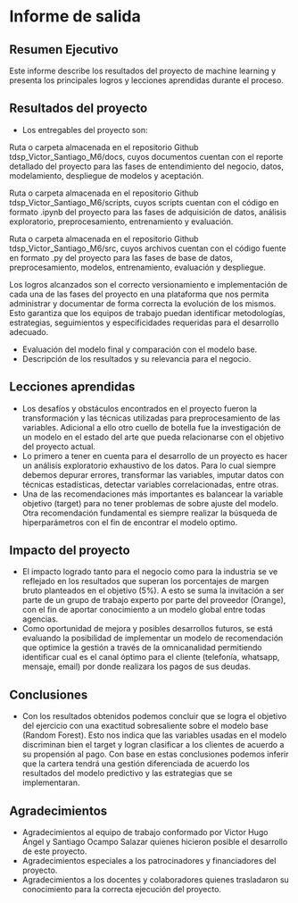 # Informe de salida

## Resumen Ejecutivo

Este informe describe los resultados del proyecto de machine learning y presenta los principales logros y lecciones aprendidas durante el proceso.

## Resultados del proyecto

- Los entregables del proyecto son:

Ruta o carpeta almacenada en el repositorio Github tdsp_Victor_Santiago_M6/docs, cuyos documentos cuentan con el reporte detallado del proyecto para las fases de entendimiento del negocio, datos, modelamiento, despliegue de modelos y aceptación.

Ruta o carpeta almacenada en el repositorio Github tdsp_Victor_Santiago_M6/scripts, cuyos scripts cuentan con el código en formato .ipynb del proyecto para las fases de adquisición de datos, análisis exploratorio, preprocesamiento, entrenamiento y evaluación.

Ruta o carpeta almacenada en el repositorio Github tdsp_Victor_Santiago_M6/src, cuyos archivos cuentan con el código fuente en formato .py del proyecto para las fases de base de datos, preprocesamiento, modelos, entrenamiento, evaluación y despliegue.

Los logros alcanzados son el correcto versionamiento e implementación de cada una de las fases del proyecto en una plataforma que nos permita administrar y documentar de forma correcta la evolución de los mismos. Esto garantiza que los equipos de trabajo puedan identificar metodologías, estrategias, seguimientos y especificidades requeridas para el desarrollo adecuado.

- Evaluación del modelo final y comparación con el modelo base.
- Descripción de los resultados y su relevancia para el negocio.

## Lecciones aprendidas

- Los desafíos y obstáculos encontrados en el proyecto fueron la transformación y las técnicas utilizadas para preprocesamiento de las variables. Adicional a ello otro cuello de botella fue la investigación de un modelo en el estado del arte que pueda relacionarse con el objetivo del proyecto actual.
- Lo primero a tener en cuenta para el desarrollo de un proyecto es hacer un análisis exploratorio exhaustivo de los datos. Para lo cual siempre debemos depurar errores, transformar las variables, imputar datos con técnicas estadísticas, detectar variables correlacionadas, entre otras.
- Una de las recomendaciones más importantes es balancear la variable objetivo (target) para no tener problemas de sobre ajuste del modelo.
Otra recomendación fundamental es siempre realizar la búsqueda de hiperparámetros con el fin de encontrar el modelo optimo.

## Impacto del proyecto

- El impacto logrado tanto para el negocio como para la industria se ve reflejado en los resultados que superan los porcentajes de margen bruto planteados en el objetivo (5%). A esto se suma la invitación a ser parte de un grupo de trabajo experto por parte del proveedor (Orange), con el fin de aportar conocimiento a un modelo global entre todas agencias. 
- Como oportunidad de mejora y posibles desarrollos futuros, se está evaluando la posibilidad de implementar un modelo de recomendación que optimice la gestión a través de la omnicanalidad permitiendo identificar cual es el canal óptimo para el cliente (telefonía, whatsapp, mensaje, email) por donde realizara los pagos de sus deudas.

## Conclusiones

- Con los resultados obtenidos podemos concluir que se logra el objetivo del ejercicio con una exactitud sobresaliente sobre el modelo base (Random Forest). Esto nos indica que las variables usadas en el modelo discriminan bien el target y logran clasificar a los clientes de acuerdo a su propensión al pago. Con base en estas conclusiones podemos inferir que la cartera tendrá una gestión diferenciada de acuerdo los resultados del modelo predictivo y las estrategias que se implementaran.

## Agradecimientos

- Agradecimientos al equipo de trabajo conformado por Victor Hugo Ángel y Santiago Ocampo Salazar quienes hicieron posible el desarrollo de este proyecto.
- Agradecimientos especiales a los patrocinadores y financiadores del proyecto.
- Agradecimientos a los docentes y colaboradores quienes trasladaron su conocimiento para la correcta ejecución del proyecto.
